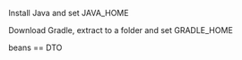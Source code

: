 Install Java and set JAVA_HOME 

Download Gradle, extract to a folder and set GRADLE_HOME

beans == DTO